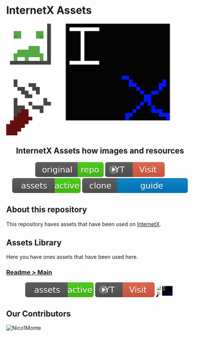 # InternetX Assets

<img src="./assets/readme/main/internetx_assets.png" align="center"/>

<h2 align="center">InternetX Assets how images and resources</h2>
<p align="center">
<a href="https://github.com/InternetX-browser/InternetX.com"><img src="./assets/readme/main/original_repo.svg"/></a>
<a href="https://youtube.com/@InternetX-browser"><img src="./assets/readme/main/youtube_flash.svg"/></a>
<a href="./assets/"><img src="./assets/readme/main/assets_active.svg"/></a>
<a href="./specials/HOW_TO_CLONE.md"><img src="./assets/readme/main/clone_guide.svg"/></a>
</p>

## About this repository

This repository haves assets that have been used on [InternetX](https://github.com/InternetX-browser/InternetX.com).

## Assets Library

Here you have ones assets that have been used here.

### [Readme > Main](./assets/readme/main/)

<p align="center">
<a href="./assets/readme/main/assets_active.svg"><img src="./assets/readme/main/assets_active.svg"/></a>
<a href="./assets/readme/main/youtube_flash.svg"><img src="./assets/readme/main/youtube_flash.svg"/></a>
<a href="./assets/readme/main/internetx_assets.png"><img src="./assets/readme/main/internetx_assets.png" width="50" height="30"></a>
</p>

## Our Contributors

![Nico1Monte](https://avatars.githubusercontent.com/u/170886455?s=64&v=4)